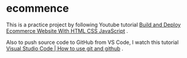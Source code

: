 # ecommence

This is a practice project by following Youtube tutorial [Build and Deploy Ecommerce Website With HTML CSS JavaScript](https://www.youtube.com/watch?v=P8YuWEkTeuE&t=2020s) .

Also to push source code to GitHub from VS Code, I watch this tutorial [Visual Studio Code | How to use git and github](https://www.youtube.com/watch?v=Fk12ELJ9Bww&ab_channel=AutomationStepbyStep) .
